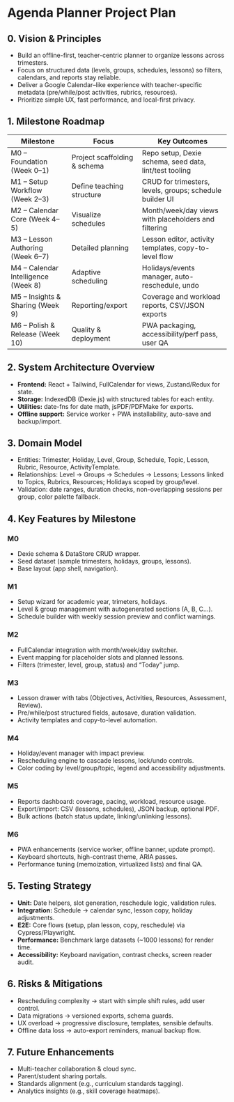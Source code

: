 # Agenda Planner Project Plan

## 0. Vision & Principles
- Build an offline-first, teacher-centric planner to organize lessons across trimesters.
- Focus on structured data (levels, groups, schedules, lessons) so filters, calendars, and reports stay reliable.
- Deliver a Google Calendar–like experience with teacher-specific metadata (pre/while/post activities, rubrics, resources).
- Prioritize simple UX, fast performance, and local-first privacy.

## 1. Milestone Roadmap
| Milestone | Focus | Key Outcomes |
|-----------|-------|--------------|
| M0 – Foundation (Week 0–1) | Project scaffolding & schema | Repo setup, Dexie schema, seed data, lint/test tooling |
| M1 – Setup Workflow (Week 2–3) | Define teaching structure | CRUD for trimesters, levels, groups; schedule builder UI |
| M2 – Calendar Core (Week 4–5) | Visualize schedules | Month/week/day views with placeholders and filtering |
| M3 – Lesson Authoring (Week 6–7) | Detailed planning | Lesson editor, activity templates, copy-to-level flow |
| M4 – Calendar Intelligence (Week 8) | Adaptive scheduling | Holidays/events manager, auto-reschedule, undo |
| M5 – Insights & Sharing (Week 9) | Reporting/export | Coverage and workload reports, CSV/JSON exports |
| M6 – Polish & Release (Week 10) | Quality & deployment | PWA packaging, accessibility/perf pass, user QA |

## 2. System Architecture Overview
- **Frontend:** React + Tailwind, FullCalendar for views, Zustand/Redux for state.
- **Storage:** IndexedDB (Dexie.js) with structured tables for each entity.
- **Utilities:** date-fns for date math, jsPDF/PDFMake for exports.
- **Offline support:** Service worker + PWA installability, auto-save and backup/import.

## 3. Domain Model
- Entities: Trimester, Holiday, Level, Group, Schedule, Topic, Lesson, Rubric, Resource, ActivityTemplate.
- Relationships: Level → Groups → Schedules → Lessons; Lessons linked to Topics, Rubrics, Resources; Holidays scoped by group/level.
- Validation: date ranges, duration checks, non-overlapping sessions per group, color palette fallback.

## 4. Key Features by Milestone
### M0
- Dexie schema & DataStore CRUD wrapper.
- Seed dataset (sample trimesters, holidays, groups, lessons).
- Base layout (app shell, navigation).

### M1
- Setup wizard for academic year, trimeters, holidays.
- Level & group management with autogenerated sections (A, B, C…).
- Schedule builder with weekly session preview and conflict warnings.

### M2
- FullCalendar integration with month/week/day switcher.
- Event mapping for placeholder slots and planned lessons.
- Filters (trimester, level, group, status) and “Today” jump.

### M3
- Lesson drawer with tabs (Objectives, Activities, Resources, Assessment, Review).
- Pre/while/post structured fields, autosave, duration validation.
- Activity templates and copy-to-level automation.

### M4
- Holiday/event manager with impact preview.
- Rescheduling engine to cascade lessons, lock/undo controls.
- Color coding by level/group/topic, legend and accessibility adjustments.

### M5
- Reports dashboard: coverage, pacing, workload, resource usage.
- Export/import: CSV (lessons, schedules), JSON backup, optional PDF.
- Bulk actions (batch status update, linking/unlinking lessons).

### M6
- PWA enhancements (service worker, offline banner, update prompt).
- Keyboard shortcuts, high-contrast theme, ARIA passes.
- Performance tuning (memoization, virtualized lists) and final QA.

## 5. Testing Strategy
- **Unit:** Date helpers, slot generation, reschedule logic, validation rules.
- **Integration:** Schedule → calendar sync, lesson copy, holiday adjustments.
- **E2E:** Core flows (setup, plan lesson, copy, reschedule) via Cypress/Playwright.
- **Performance:** Benchmark large datasets (~1000 lessons) for render time.
- **Accessibility:** Keyboard navigation, contrast checks, screen reader audit.

## 6. Risks & Mitigations
- Rescheduling complexity → start with simple shift rules, add user control.
- Data migrations → versioned exports, schema guards.
- UX overload → progressive disclosure, templates, sensible defaults.
- Offline data loss → auto-export reminders, manual backup flow.

## 7. Future Enhancements
- Multi-teacher collaboration & cloud sync.
- Parent/student sharing portals.
- Standards alignment (e.g., curriculum standards tagging).
- Analytics insights (e.g., skill coverage heatmaps).
